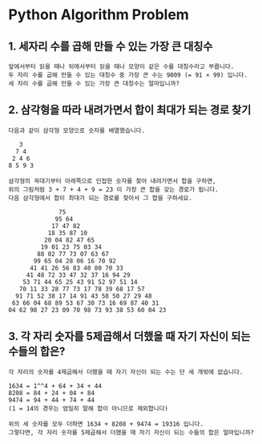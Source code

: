 # Python Algorithm Problem

## 1. 세자리 수를 곱해 만들 수 있는 가장 큰 대칭수
```
앞에서부터 읽을 때나 뒤에서부터 읽을 때나 모양이 같은 수를 대칭수라고 부릅니다.
두 자리 수를 곱해 만들 수 있는 대칭수 중 가장 큰 수는 9009 (= 91 × 99) 입니다.
세 자리 수를 곱해 만들 수 있는 가장 큰 대칭수는 얼마입니까?
```

## 2. 삼각형을 따라 내려가면서 합이 최대가 되는 경로 찾기
```
다음과 같이 삼각형 모양으로 숫자를 배열했습니다.
```
```
   3
  7 4
 2 4 6
8 5 9 3
```
```
삼각형의 꼭대기부터 아래쪽으로 인접한 숫자를 찾아 내려가면서 합을 구하면, 
위의 그림처럼 3 + 7 + 4 + 9 = 23 이 가장 큰 합을 갖는 경로가 됩니다.
다음 삼각형에서 합이 최대가 되는 경로를 찾아서 그 합을 구하세요.
```
```
              75
             95 64
            17 47 82
           18 35 87 10
          20 04 82 47 65
         19 01 23 75 03 34
        88 02 77 73 07 63 67
       99 65 04 28 06 16 70 92
      41 41 26 56 83 40 80 70 33
     41 48 72 33 47 32 37 16 94 29
    53 71 44 65 25 43 91 52 97 51 14
   70 11 33 28 77 73 17 78 39 68 17 57
  91 71 52 38 17 14 91 43 58 50 27 29 48
 63 66 04 68 89 53 67 30 73 16 69 87 40 31
04 62 98 27 23 09 70 98 73 93 38 53 60 04 23
```

## 3. 각 자리 숫자를 5제곱해서 더했을 때 자기 자신이 되는 수들의 합은?
```
각 자리의 숫자를 4제곱해서 더했을 때 자기 자신이 되는 수는 단 세 개밖에 없습니다.
```
```
1634 = 1^^4 + 64 + 34 + 44
8208 = 84 + 24 + 04 + 84
9474 = 94 + 44 + 74 + 44
(1 = 14의 경우는 엄밀히 말해 합이 아니므로 제외합니다)
```
```
위의 세 숫자를 모두 더하면 1634 + 8208 + 9474 = 19316 입니다.
그렇다면, 각 자리 숫자를 5제곱해서 더했을 때 자기 자신이 되는 수들의 합은 얼마입니까?
```
